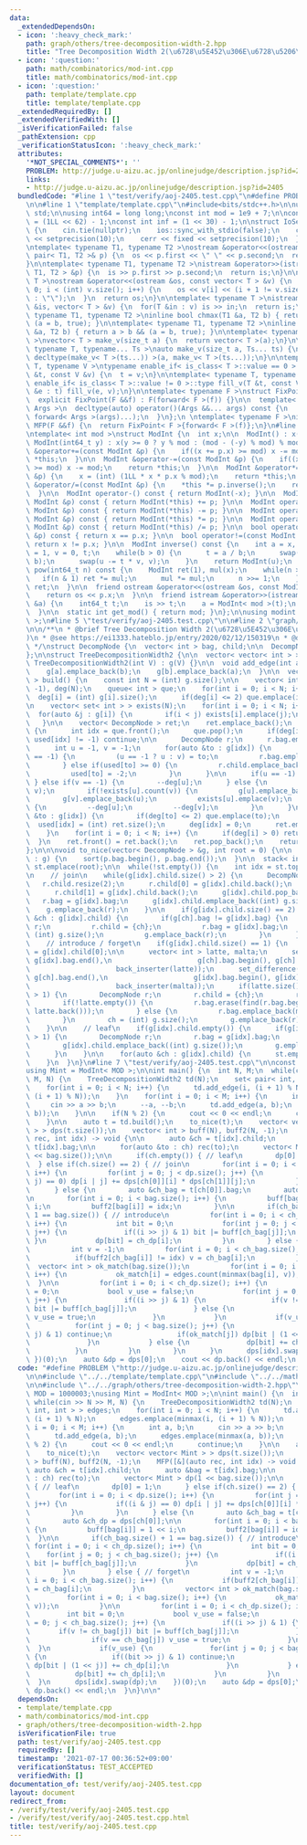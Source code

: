 ```yaml
---
data:
  _extendedDependsOn:
  - icon: ':heavy_check_mark:'
    path: graph/others/tree-decomposition-width-2.hpp
    title: "Tree Decomposition Width 2(\u6728\u5E452\u306E\u6728\u5206\u89E3)"
  - icon: ':question:'
    path: math/combinatorics/mod-int.cpp
    title: math/combinatorics/mod-int.cpp
  - icon: ':question:'
    path: template/template.cpp
    title: template/template.cpp
  _extendedRequiredBy: []
  _extendedVerifiedWith: []
  _isVerificationFailed: false
  _pathExtension: cpp
  _verificationStatusIcon: ':heavy_check_mark:'
  attributes:
    '*NOT_SPECIAL_COMMENTS*': ''
    PROBLEM: http://judge.u-aizu.ac.jp/onlinejudge/description.jsp?id=2405
    links:
    - http://judge.u-aizu.ac.jp/onlinejudge/description.jsp?id=2405
  bundledCode: "#line 1 \"test/verify/aoj-2405.test.cpp\"\n#define PROBLEM \"http://judge.u-aizu.ac.jp/onlinejudge/description.jsp?id=2405\"\
    \n\n#line 1 \"template/template.cpp\"\n#include<bits/stdc++.h>\n\nusing namespace\
    \ std;\n\nusing int64 = long long;\nconst int mod = 1e9 + 7;\n\nconst int64 infll\
    \ = (1LL << 62) - 1;\nconst int inf = (1 << 30) - 1;\n\nstruct IoSetup {\n  IoSetup()\
    \ {\n    cin.tie(nullptr);\n    ios::sync_with_stdio(false);\n    cout << fixed\
    \ << setprecision(10);\n    cerr << fixed << setprecision(10);\n  }\n} iosetup;\n\
    \ntemplate< typename T1, typename T2 >\nostream &operator<<(ostream &os, const\
    \ pair< T1, T2 >& p) {\n  os << p.first << \" \" << p.second;\n  return os;\n\
    }\n\ntemplate< typename T1, typename T2 >\nistream &operator>>(istream &is, pair<\
    \ T1, T2 > &p) {\n  is >> p.first >> p.second;\n  return is;\n}\n\ntemplate< typename\
    \ T >\nostream &operator<<(ostream &os, const vector< T > &v) {\n  for(int i =\
    \ 0; i < (int) v.size(); i++) {\n    os << v[i] << (i + 1 != v.size() ? \" \"\
    \ : \"\");\n  }\n  return os;\n}\n\ntemplate< typename T >\nistream &operator>>(istream\
    \ &is, vector< T > &v) {\n  for(T &in : v) is >> in;\n  return is;\n}\n\ntemplate<\
    \ typename T1, typename T2 >\ninline bool chmax(T1 &a, T2 b) { return a < b &&\
    \ (a = b, true); }\n\ntemplate< typename T1, typename T2 >\ninline bool chmin(T1\
    \ &a, T2 b) { return a > b && (a = b, true); }\n\ntemplate< typename T = int64\
    \ >\nvector< T > make_v(size_t a) {\n  return vector< T >(a);\n}\n\ntemplate<\
    \ typename T, typename... Ts >\nauto make_v(size_t a, Ts... ts) {\n  return vector<\
    \ decltype(make_v< T >(ts...)) >(a, make_v< T >(ts...));\n}\n\ntemplate< typename\
    \ T, typename V >\ntypename enable_if< is_class< T >::value == 0 >::type fill_v(T\
    \ &t, const V &v) {\n  t = v;\n}\n\ntemplate< typename T, typename V >\ntypename\
    \ enable_if< is_class< T >::value != 0 >::type fill_v(T &t, const V &v) {\n  for(auto\
    \ &e : t) fill_v(e, v);\n}\n\ntemplate< typename F >\nstruct FixPoint : F {\n\
    \  explicit FixPoint(F &&f) : F(forward< F >(f)) {}\n\n  template< typename...\
    \ Args >\n  decltype(auto) operator()(Args &&... args) const {\n    return F::operator()(*this,\
    \ forward< Args >(args)...);\n  }\n};\n \ntemplate< typename F >\ninline decltype(auto)\
    \ MFP(F &&f) {\n  return FixPoint< F >{forward< F >(f)};\n}\n#line 1 \"math/combinatorics/mod-int.cpp\"\
    \ntemplate< int mod >\nstruct ModInt {\n  int x;\n\n  ModInt() : x(0) {}\n\n \
    \ ModInt(int64_t y) : x(y >= 0 ? y % mod : (mod - (-y) % mod) % mod) {}\n\n  ModInt\
    \ &operator+=(const ModInt &p) {\n    if((x += p.x) >= mod) x -= mod;\n    return\
    \ *this;\n  }\n\n  ModInt &operator-=(const ModInt &p) {\n    if((x += mod - p.x)\
    \ >= mod) x -= mod;\n    return *this;\n  }\n\n  ModInt &operator*=(const ModInt\
    \ &p) {\n    x = (int) (1LL * x * p.x % mod);\n    return *this;\n  }\n\n  ModInt\
    \ &operator/=(const ModInt &p) {\n    *this *= p.inverse();\n    return *this;\n\
    \  }\n\n  ModInt operator-() const { return ModInt(-x); }\n\n  ModInt operator+(const\
    \ ModInt &p) const { return ModInt(*this) += p; }\n\n  ModInt operator-(const\
    \ ModInt &p) const { return ModInt(*this) -= p; }\n\n  ModInt operator*(const\
    \ ModInt &p) const { return ModInt(*this) *= p; }\n\n  ModInt operator/(const\
    \ ModInt &p) const { return ModInt(*this) /= p; }\n\n  bool operator==(const ModInt\
    \ &p) const { return x == p.x; }\n\n  bool operator!=(const ModInt &p) const {\
    \ return x != p.x; }\n\n  ModInt inverse() const {\n    int a = x, b = mod, u\
    \ = 1, v = 0, t;\n    while(b > 0) {\n      t = a / b;\n      swap(a -= t * b,\
    \ b);\n      swap(u -= t * v, v);\n    }\n    return ModInt(u);\n  }\n\n  ModInt\
    \ pow(int64_t n) const {\n    ModInt ret(1), mul(x);\n    while(n > 0) {\n   \
    \   if(n & 1) ret *= mul;\n      mul *= mul;\n      n >>= 1;\n    }\n    return\
    \ ret;\n  }\n\n  friend ostream &operator<<(ostream &os, const ModInt &p) {\n\
    \    return os << p.x;\n  }\n\n  friend istream &operator>>(istream &is, ModInt\
    \ &a) {\n    int64_t t;\n    is >> t;\n    a = ModInt< mod >(t);\n    return (is);\n\
    \  }\n\n  static int get_mod() { return mod; }\n};\n\nusing modint = ModInt< mod\
    \ >;\n#line 5 \"test/verify/aoj-2405.test.cpp\"\n\n#line 2 \"graph/others/tree-decomposition-width-2.hpp\"\
    \n\n/**\n * @brief Tree Decomposition Width 2(\u6728\u5E452\u306E\u6728\u5206\u89E3\
    )\n * @see https://ei1333.hateblo.jp/entry/2020/02/12/150319\n * @docs docs/tree-decomposition-width-2.md\n\
    \ */\nstruct DecompNode {\n  vector< int > bag, child;\n\n  DecompNode() = default;\n\
    };\n\nstruct TreeDecompositionWidth2 {\n\n  vector< vector< int > > g;\n\n  explicit\
    \ TreeDecompositionWidth2(int V) : g(V) {}\n\n  void add_edge(int a, int b) {\n\
    \    g[a].emplace_back(b);\n    g[b].emplace_back(a);\n  }\n\n  vector< DecompNode\
    \ > build() {\n    const int N = (int) g.size();\n\n    vector< int > used(N,\
    \ -1), deg(N);\n    queue< int > que;\n    for(int i = 0; i < N; i++) {\n    \
    \  deg[i] = (int) g[i].size();\n      if(deg[i] <= 2) que.emplace(i);\n    }\n\
    \n    vector< set< int > > exists(N);\n    for(int i = 0; i < N; i++) {\n    \
    \  for(auto &j : g[i]) {\n        if(i < j) exists[i].emplace(j);\n      }\n \
    \   }\n\n    vector< DecompNode > ret;\n    ret.emplace_back();\n    while(!que.empty())\
    \ {\n      int idx = que.front();\n      que.pop();\n      if(deg[idx] > 2 ||\
    \ used[idx] != -1) continue;\n\n      DecompNode r;\n      r.bag.emplace_back(idx);\n\
    \      int u = -1, v = -1;\n      for(auto &to : g[idx]) {\n        if(used[to]\
    \ == -1) {\n          (u == -1 ? u : v) = to;\n          r.bag.emplace_back(to);\n\
    \        } else if(used[to] >= 0) {\n          r.child.emplace_back(used[to]);\n\
    \          used[to] = -2;\n        }\n      }\n\n      if(u == -1) {\n\n     \
    \ } else if(v == -1) {\n        --deg[u];\n      } else {\n        if(u > v) swap(u,\
    \ v);\n        if(!exists[u].count(v)) {\n          g[u].emplace_back(v);\n  \
    \        g[v].emplace_back(u);\n          exists[u].emplace(v);\n        } else\
    \ {\n          --deg[u];\n          --deg[v];\n        }\n      }\n\n      for(auto\
    \ &to : g[idx]) {\n        if(deg[to] <= 2) que.emplace(to);\n      }\n\n    \
    \  used[idx] = (int) ret.size();\n      deg[idx] = 0;\n      ret.emplace_back(r);\n\
    \    }\n    for(int i = 0; i < N; i++) {\n      if(deg[i] > 0) return {};\n  \
    \  }\n    ret.front() = ret.back();\n    ret.pop_back();\n    return ret;\n  }\n\
    };\n\n\nvoid to_nice(vector< DecompNode > &g, int root = 0) {\n\n  for(auto &p\
    \ : g) {\n    sort(p.bag.begin(), p.bag.end());\n  }\n\n  stack< int > st;\n \
    \ st.emplace(root);\n\n  while(!st.empty()) {\n    int idx = st.top();\n    st.pop();\n\
    \n    // join\n    while(g[idx].child.size() > 2) {\n      DecompNode r;\n   \
    \   r.child.resize(2);\n      r.child[0] = g[idx].child.back();\n      g[idx].child.pop_back();\n\
    \      r.child[1] = g[idx].child.back();\n      g[idx].child.pop_back();\n   \
    \   r.bag = g[idx].bag;\n      g[idx].child.emplace_back((int) g.size());\n  \
    \    g.emplace_back(r);\n    }\n\n    if(g[idx].child.size() == 2) {\n      for(auto\
    \ &ch : g[idx].child) {\n        if(g[ch].bag != g[idx].bag) {\n          DecompNode\
    \ r;\n          r.child = {ch};\n          r.bag = g[idx].bag;\n          ch =\
    \ (int) g.size();\n          g.emplace_back(r);\n        }\n      }\n    }\n\n\
    \    // introduce / forget\n    if(g[idx].child.size() == 1) {\n      int &ch\
    \ = g[idx].child[0];\n\n      vector< int > latte, malta;\n      set_difference(g[idx].bag.begin(),\
    \ g[idx].bag.end(),\n                     g[ch].bag.begin(), g[ch].bag.end(),\n\
    \                     back_inserter(latte));\n      set_difference(g[ch].bag.begin(),\
    \ g[ch].bag.end(),\n                     g[idx].bag.begin(), g[idx].bag.end(),\n\
    \                     back_inserter(malta));\n      if(latte.size() + malta.size()\
    \ > 1) {\n        DecompNode r;\n        r.child = {ch};\n        r.bag = g[idx].bag;\n\
    \        if(!latte.empty()) {\n          r.bag.erase(find(r.bag.begin(), r.bag.end(),\
    \ latte.back()));\n        } else {\n          r.bag.emplace_back(malta.back());\n\
    \        }\n        ch = (int) g.size();\n        g.emplace_back(r);\n      }\n\
    \    }\n\n    // leaf\n    if(g[idx].child.empty()) {\n      if(g[idx].bag.size()\
    \ > 1) {\n        DecompNode r;\n        r.bag = g[idx].bag;\n        r.bag.pop_back();\n\
    \        g[idx].child.emplace_back((int) g.size());\n        g.emplace_back(r);\n\
    \      }\n    }\n\n    for(auto &ch : g[idx].child) {\n      st.emplace(ch);\n\
    \    }\n  }\n}\n#line 7 \"test/verify/aoj-2405.test.cpp\"\n\nconst int MOD = 1000003;\n\
    using Mint = ModInt< MOD >;\n\nint main() {\n  int N, M;\n  while(cin >> N >>\
    \ M, N) {\n    TreeDecompositionWidth2 td(N);\n    set< pair< int, int > > edges;\n\
    \    for(int i = 0; i < N; i++) {\n      td.add_edge(i, (i + 1) % N);\n      edges.emplace(minmax(i,\
    \ (i + 1) % N));\n    }\n    for(int i = 0; i < M; i++) {\n      int a, b;\n \
    \     cin >> a >> b;\n      --a, --b;\n      td.add_edge(a, b);\n      edges.emplace(minmax(a,\
    \ b));\n    }\n\n    if(N % 2) {\n      cout << 0 << endl;\n      continue;\n\
    \    }\n\n    auto t = td.build();\n    to_nice(t);\n    vector< vector< Mint\
    \ > > dps(t.size());\n    vector< int > buff(N), buff2(N, -1);\n    MFP([&](auto\
    \ rec, int idx) -> void {\n\n      auto &ch = t[idx].child;\n      auto &bag =\
    \ t[idx].bag;\n\n      for(auto &to : ch) rec(to);\n      vector< Mint > dp(1\
    \ << bag.size());\n\n      if(ch.empty()) { // leaf\n        dp[0] = 1;\n    \
    \  } else if(ch.size() == 2) { // join\n        for(int i = 0; i < dp.size();\
    \ i++) {\n          for(int j = 0; j < dp.size(); j++) {\n            if((i &\
    \ j) == 0) dp[i | j] += dps[ch[0]][i] * dps[ch[1]][j];\n          }\n        }\n\
    \      } else {\n        auto &ch_bag = t[ch[0]].bag;\n        auto &ch_dp = dps[ch[0]];\n\
    \n        for(int i = 0; i < bag.size(); i++) {\n          buff[bag[i]] = 1 <<\
    \ i;\n          buff2[bag[i]] = idx;\n        }\n\n        if(ch_bag.size() +\
    \ 1 == bag.size()) { // introduce\n          for(int i = 0; i < ch_dp.size();\
    \ i++) {\n            int bit = 0;\n            for(int j = 0; j < ch_bag.size();\
    \ j++) {\n              if((i >> j) & 1) bit |= buff[ch_bag[j]];\n           \
    \ }\n            dp[bit] = ch_dp[i];\n          }\n        } else { // forget\n\
    \          int v = -1;\n          for(int i = 0; i < ch_bag.size(); i++) {\n \
    \           if(buff2[ch_bag[i]] != idx) v = ch_bag[i];\n          }\n        \
    \  vector< int > ok_match(bag.size());\n          for(int i = 0; i < bag.size();\
    \ i++) {\n            ok_match[i] = edges.count(minmax(bag[i], v));\n        \
    \  }\n\n          for(int i = 0; i < ch_dp.size(); i++) {\n            int bit\
    \ = 0;\n            bool v_use = false;\n            for(int j = 0; j < ch_bag.size();\
    \ j++) {\n              if((i >> j) & 1) {\n                if(v != ch_bag[j])\
    \ bit |= buff[ch_bag[j]];\n              } else {\n                if(v == ch_bag[j])\
    \ v_use = true;\n              }\n            }\n            if(v_use) {\n   \
    \           for(int j = 0; j < bag.size(); j++) {\n                if((bit >>\
    \ j) & 1) continue;\n                if(ok_match[j]) dp[bit | (1 << j)] += ch_dp[i];\n\
    \              }\n            } else {\n              dp[bit] += ch_dp[i];\n \
    \           }\n          }\n        }\n      }\n      dps[idx].swap(dp);\n   \
    \ })(0);\n    auto &dp = dps[0];\n    cout << dp.back() << endl;\n  }\n}\n\n"
  code: "#define PROBLEM \"http://judge.u-aizu.ac.jp/onlinejudge/description.jsp?id=2405\"\
    \n\n#include \"../../template/template.cpp\"\n#include \"../../math/combinatorics/mod-int.cpp\"\
    \n\n#include \"../../graph/others/tree-decomposition-width-2.hpp\"\n\nconst int\
    \ MOD = 1000003;\nusing Mint = ModInt< MOD >;\n\nint main() {\n  int N, M;\n \
    \ while(cin >> N >> M, N) {\n    TreeDecompositionWidth2 td(N);\n    set< pair<\
    \ int, int > > edges;\n    for(int i = 0; i < N; i++) {\n      td.add_edge(i,\
    \ (i + 1) % N);\n      edges.emplace(minmax(i, (i + 1) % N));\n    }\n    for(int\
    \ i = 0; i < M; i++) {\n      int a, b;\n      cin >> a >> b;\n      --a, --b;\n\
    \      td.add_edge(a, b);\n      edges.emplace(minmax(a, b));\n    }\n\n    if(N\
    \ % 2) {\n      cout << 0 << endl;\n      continue;\n    }\n\n    auto t = td.build();\n\
    \    to_nice(t);\n    vector< vector< Mint > > dps(t.size());\n    vector< int\
    \ > buff(N), buff2(N, -1);\n    MFP([&](auto rec, int idx) -> void {\n\n     \
    \ auto &ch = t[idx].child;\n      auto &bag = t[idx].bag;\n\n      for(auto &to\
    \ : ch) rec(to);\n      vector< Mint > dp(1 << bag.size());\n\n      if(ch.empty())\
    \ { // leaf\n        dp[0] = 1;\n      } else if(ch.size() == 2) { // join\n \
    \       for(int i = 0; i < dp.size(); i++) {\n          for(int j = 0; j < dp.size();\
    \ j++) {\n            if((i & j) == 0) dp[i | j] += dps[ch[0]][i] * dps[ch[1]][j];\n\
    \          }\n        }\n      } else {\n        auto &ch_bag = t[ch[0]].bag;\n\
    \        auto &ch_dp = dps[ch[0]];\n\n        for(int i = 0; i < bag.size(); i++)\
    \ {\n          buff[bag[i]] = 1 << i;\n          buff2[bag[i]] = idx;\n      \
    \  }\n\n        if(ch_bag.size() + 1 == bag.size()) { // introduce\n         \
    \ for(int i = 0; i < ch_dp.size(); i++) {\n            int bit = 0;\n        \
    \    for(int j = 0; j < ch_bag.size(); j++) {\n              if((i >> j) & 1)\
    \ bit |= buff[ch_bag[j]];\n            }\n            dp[bit] = ch_dp[i];\n  \
    \        }\n        } else { // forget\n          int v = -1;\n          for(int\
    \ i = 0; i < ch_bag.size(); i++) {\n            if(buff2[ch_bag[i]] != idx) v\
    \ = ch_bag[i];\n          }\n          vector< int > ok_match(bag.size());\n \
    \         for(int i = 0; i < bag.size(); i++) {\n            ok_match[i] = edges.count(minmax(bag[i],\
    \ v));\n          }\n\n          for(int i = 0; i < ch_dp.size(); i++) {\n   \
    \         int bit = 0;\n            bool v_use = false;\n            for(int j\
    \ = 0; j < ch_bag.size(); j++) {\n              if((i >> j) & 1) {\n         \
    \       if(v != ch_bag[j]) bit |= buff[ch_bag[j]];\n              } else {\n \
    \               if(v == ch_bag[j]) v_use = true;\n              }\n          \
    \  }\n            if(v_use) {\n              for(int j = 0; j < bag.size(); j++)\
    \ {\n                if((bit >> j) & 1) continue;\n                if(ok_match[j])\
    \ dp[bit | (1 << j)] += ch_dp[i];\n              }\n            } else {\n   \
    \           dp[bit] += ch_dp[i];\n            }\n          }\n        }\n    \
    \  }\n      dps[idx].swap(dp);\n    })(0);\n    auto &dp = dps[0];\n    cout <<\
    \ dp.back() << endl;\n  }\n}\n\n"
  dependsOn:
  - template/template.cpp
  - math/combinatorics/mod-int.cpp
  - graph/others/tree-decomposition-width-2.hpp
  isVerificationFile: true
  path: test/verify/aoj-2405.test.cpp
  requiredBy: []
  timestamp: '2021-07-17 00:36:52+09:00'
  verificationStatus: TEST_ACCEPTED
  verifiedWith: []
documentation_of: test/verify/aoj-2405.test.cpp
layout: document
redirect_from:
- /verify/test/verify/aoj-2405.test.cpp
- /verify/test/verify/aoj-2405.test.cpp.html
title: test/verify/aoj-2405.test.cpp
---
```

